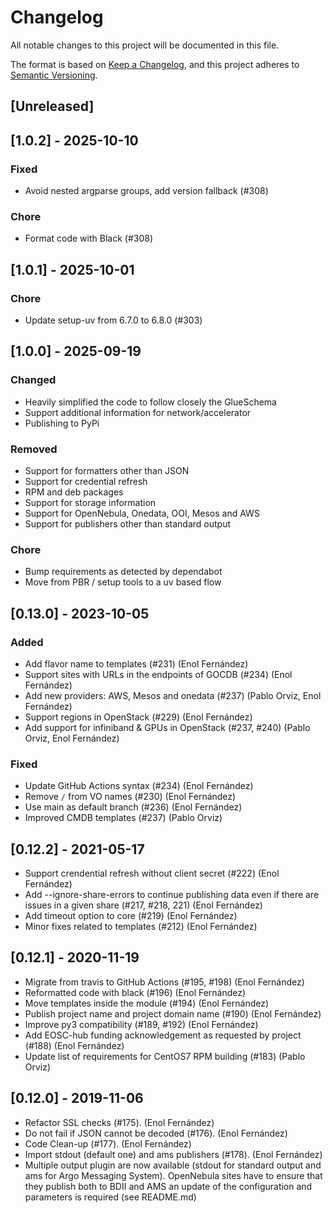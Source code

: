 # Changelog

All notable changes to this project will be documented in this file.

The format is based on [Keep a Changelog](https://keepachangelog.com/en/1.1.0/),
and this project adheres to
[Semantic Versioning](https://semver.org/spec/v2.0.0.html).

## [Unreleased]

## [1.0.2] - 2025-10-10

### Fixed

- Avoid nested argparse groups, add version fallback (#308)

### Chore

- Format code with Black (#308)

## [1.0.1] - 2025-10-01

### Chore

- Update setup-uv from 6.7.0 to 6.8.0 (#303)

## [1.0.0] - 2025-09-19

### Changed

- Heavily simplified the code to follow closely the GlueSchema
- Support additional information for network/accelerator
- Publishing to PyPi

### Removed

- Support for formatters other than JSON
- Support for credential refresh
- RPM and deb packages
- Support for storage information
- Support for OpenNebula, Onedata, OOI, Mesos and AWS
- Support for publishers other than standard output

### Chore

- Bump requirements as detected by dependabot
- Move from PBR / setup tools to a uv based flow

## [0.13.0] - 2023-10-05

### Added

- Add flavor name to templates (#231) (Enol Fernández)
- Support sites with URLs in the endpoints of GOCDB (#234) (Enol Fernández)
- Add new providers: AWS, Mesos and onedata (#237) (Pablo Orviz, Enol Fernández)
- Support regions in OpenStack (#229) (Enol Fernández)
- Add support for infiniband & GPUs in OpenStack (#237, #240) (Pablo Orviz, Enol
  Fernández)

### Fixed

- Update GitHub Actions syntax (#234) (Enol Fernández)
- Remove `/` from VO names (#230) (Enol Fernández)
- Use main as default branch (#236) (Enol Fernández)
- Improved CMDB templates (#237) (Pablo Orviz)

## [0.12.2] - 2021-05-17

- Support crendential refresh without client secret (#222) (Enol Fernández)
- Add --ignore-share-errors to continue publishing data even if there are issues
  in a given share (#217, #218, 221) (Enol Fernández)
- Add timeout option to core (#219) (Enol Fernández)
- Minor fixes related to templates (#212) (Enol Fernández)

## [0.12.1] - 2020-11-19

- Migrate from travis to GitHub Actions (#195, #198) (Enol Fernández)
- Reformatted code with black (#196) (Enol Fernández)
- Move templates inside the module (#194) (Enol Fernández)
- Publish project name and project domain name (#190) (Enol Fernández)
- Improve py3 compatibility (#189, #192) (Enol Fernández)
- Add EOSC-hub funding acknowledgement as requested by project (#188) (Enol
  Fernández)
- Update list of requirements for CentOS7 RPM building (#183) (Pablo Orviz)

## [0.12.0] - 2019-11-06

- Refactor SSL checks (#175). (Enol Fernández)
- Do not fail if JSON cannot be decoded (#176). (Enol Fernández)
- Code Clean-up (#177). (Enol Fernández)
- Import stdout (default one) and ams publishers (#178). (Enol Fernández)
- Multiple output plugin are now available (stdout for standard output and ams
  for Argo Messaging System). OpenNebula sites have to ensure that they publish
  both to BDII and AMS an update of the configuration and parameters is required
  (see README.md)
